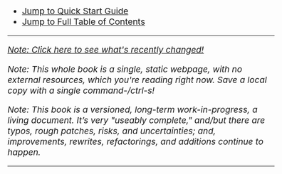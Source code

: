 <!DOCTYPE html>
<html lang="en">

<head>
	<style>
		body {	max-width: 600px;
			margin: 40px auto;
			font-size: 1.2em;
			padding:0}
	</style>
	<title>
		Meditation from Cold Start to Complete Mastery
	</title>
</head>

<body>

* <a href="#5"> Jump to Quick Start Guide</a>
* <a href="#11">Jump to Full Table of Contents</a>

<hr>

<em><a href="https://github.com/meditationstuff/protocol_1/commits/master">Note: Click here to see what's recently changed!</a></em>

<em>Note: This whole book is a single, static webpage, with no external resources, which you're reading right now. Save a local copy with a single command-/ctrl-s!</em>

<span id="1a"></span> <em>Note: This book is a versioned, long-term work-in-progress, a living document. It’s very "useably complete," and/but there are typos, rough patches, risks, and uncertainties; and, improvements, rewrites, refactorings, and additions continue to happen.</em>

<hr>